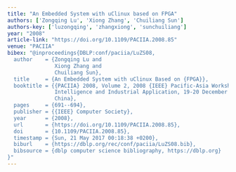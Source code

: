 ```yaml
---
title: "An Embedded System with uClinux based on FPGA"
authors: ['Zongqing Lu', 'Xiong Zhang', 'Chuiliang Sun']
authors-key: ['luzongqing', 'zhangxiong', 'sunchuiliang']
year: "2008"
article-link: "https://doi.org/10.1109/PACIIA.2008.85"
venue: "PACIIA"
bibex: "@inproceedings{DBLP:conf/paciia/LuZS08,
  author    = {Zongqing Lu and
               Xiong Zhang and
               Chuiliang Sun},
  title     = {An Embedded System with uClinux Based on {FPGA}},
  booktitle = {{PACIIA} 2008, Volume 2, 2008 {IEEE} Pacific-Asia Workshop on Computational
               Intelligence and Industrial Application, 19-20 December 2008, Wuhan,
               China},
  pages     = {691--694},
  publisher = {{IEEE} Computer Society},
  year      = {2008},
  url       = {https://doi.org/10.1109/PACIIA.2008.85},
  doi       = {10.1109/PACIIA.2008.85},
  timestamp = {Sun, 21 May 2017 00:18:38 +0200},
  biburl    = {https://dblp.org/rec/conf/paciia/LuZS08.bib},
  bibsource = {dblp computer science bibliography, https://dblp.org}
}"
---
```

